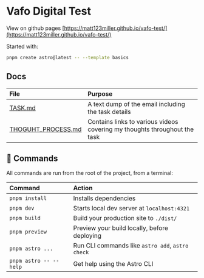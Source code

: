 # Vafo Digital Test

View on github pages [https://matt123miller.github.io/vafo-test/](https://matt123miller.github.io/vafo-test/)

Started with:

```sh
pnpm create astro@latest -- --template basics
```

## Docs

| File                                            | Purpose                                                                   |
| :---------------------------------------------- | :------------------------------------------------------------------------ |
| [TASK.md](./docs/TASK.md)                       | A text dump of the email including the task details                       |
| [THOGUHT_PROCESS.md](./docs/THOUGHT_PROCESS.md) | Contains links to various videos covering my thoughts throughout the task |

## 🧞 Commands

All commands are run from the root of the project, from a terminal:

| Command                | Action                                           |
| :--------------------- | :----------------------------------------------- |
| `pnpm install`         | Installs dependencies                            |
| `pnpm dev`             | Starts local dev server at `localhost:4321`      |
| `pnpm build`           | Build your production site to `./dist/`          |
| `pnpm preview`         | Preview your build locally, before deploying     |
| `pnpm astro ...`       | Run CLI commands like `astro add`, `astro check` |
| `pnpm astro -- --help` | Get help using the Astro CLI                     |
